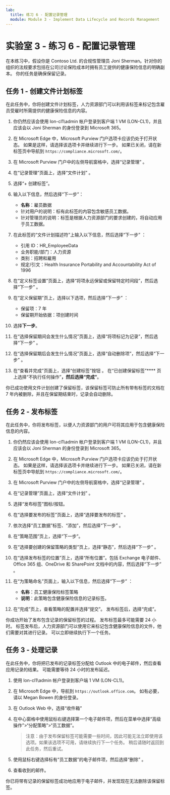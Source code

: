 ```yaml
---
lab:
  title: 练习 6 - 配置记录管理
  module: Module 3 - Implement Data Lifecycle and Records Management
---
```


# 实验室 3 - 练习 6 - 配置记录管理

在本练习中，假设你是 Contoso Ltd. 的合规性管理员 Joni Sherman。针对你的组织的法规要求包括在公司讨论保险成本时拥有员工提供的健康保险信息的明确副本。 你的任务是确保保留记录。

## 任务 1 - 创建文件计划标签

在此任务中，你将创建文件计划标签，人力资源部门可以利用该标签来标记包含雇员受雇时所需提供的健康保险信息的内容。

1. 你仍然应该会使用 lon-cl1\admin 帐户登录到客户端 1 VM (LON-CL1)，并且应该会以 Joni Sherman 的身份登录到 Microsoft 365。

1. 在 Microsoft Edge 中，Microsoft Purview 门户选项卡应该仍处于打开状态。 如果是这样，请选择该选项卡并继续进行下一步。 如果已关闭，请在新标签页中导航到 `https://compliance.microsoft.com/`。

1. 在 Microsoft Purview 门户中的左侧导航窗格中，选择“记录管理” 。

1. 在“记录管理”页面上，选择“文件计划” 。

1. 选择“+ 创建标签”。

1. 输入以下信息，然后选择“下一步”：

    - **名称**：雇员数据
    - 针对用户的说明：标有此标签的内容包含敏感员工数据。
    - 针对管理员的说明：标签是根据人力资源部门的要求创建的，将自动应用于员工数据。

1. 在此标签的“文件计划描述符”上输入以下信息，然后选择“下一步” ：

    - 引用 ID：HR_EmployeeData
    - 业务职能/部门：人力资源
    - 类别：招聘和雇用
    - 规定/引文：Health Insurance Portability and Accountability Act of 1996

1. 在“定义标签设置”页面上，选择“将项永远保留或保留特定时间段”，然后选择“下一步”  。

1. 在“定义保留期”页上，选择以下选项，然后选择“下一步” ：

    - 保留项：7 年
    - 保留期开始依据：项创建时间

1. 选择**下一步**。

1. 在“选择保留期间会发生什么情况”页面上，选择“将项标记为记录”，然后选择“下一步”  。

1. 在“选择保留期后会发生什么情况”页面上，选择“自动删除项”，然后选择“下一步”  。

1. 在“查看并完成”页面上，选择“创建标签”按钮 。  在“已创建保留标签”**** 页上选择“不执行任何操作”****，然后选择“完成”****。

你已成功使用文件计划创建了保留标签，该保留标签可防止所有带有标签的文档在 7 年内被删除，并且在保留期结束时，记录会自动删除。

## 任务 2 - 发布标签

在此任务中，你将发布标签，以便人力资源部门的用户可将其应用于包含健康保险信息的内容。

1. 你仍然应该会使用 lon-cl1\admin 帐户登录到客户端 1 VM (LON-CL1)，并且应该会以 Joni Sherman 的身份登录到 Microsoft 365。

1. 在 Microsoft Edge 中，Microsoft Purview 门户选项卡应该仍处于打开状态。 如果是这样，请选择该选项卡并继续进行下一步。 如果已关闭，请在新标签页中导航到 `https://compliance.microsoft.com/`。

1. 在 Microsoft Purview 门户中的左侧导航窗格中，选择“记录管理” 。

1. 在“记录管理”页面上，选择“文件计划” 。

1. 选择“发布标签”图标/按钮。

1. 在“选择要发布的标签”页面上，选择“选择要发布的标签” 。

1. 依次选择“员工数据”标签、“添加”，然后选择“下一步”  。

1. 在“策略范围”页上，选择“下一步”。

1. 在“选择要创建的保留策略的类型”页上，选择“静态”，然后选择“下一步”  。

1. 在“选择发布标签的位置”页上，选择“所有位置”。包括 Exchange 电子邮件、Office 365 组、OneDrive 和 SharePoint 文档中的内容，然后选择“下一步”  。

1. 在“为策略命名”页面上，输入以下信息，然后选择“下一步” ：

    - **名称**：员工健康保险标签策略
    - **说明**：此策略包含健康保险信息的记录标签。

1. 在“完成”页上，查看策略的配置并选择“提交”。  发布标签后，选择“完成”。

你成功开始了发布包含记录的保留标签的过程。 发布标签最多可能需要 24 小时。 标签发布后，人力资源部门可以使用它来标记包含健康保险信息的文件，他们需要对其进行记录。  可以立即继续执行下一个任务。

## 任务 3 - 处理记录

在此任务中，你将把已发布的记录标签分配给 Outlook 中的电子邮件，然后查看应用记录的结果。 可能需要等待 24 小时的发布延迟。

1. 使用 lon-cl1\admin 帐户登录到客户端 1 VM (LON-CL1)。

1. 在 Microsoft Edge 中，导航到 `https://outlook.office.com`。 如有必要，请以 Megan Bowen 的身份登录。

1. 在 Outlook Web 中，选择“收件箱”

1. 在中心窗格中使用鼠标右键选择第一个电子邮件项，然后在菜单中选择“高级操作”>“分配策略”>“员工数据”。

    >注意：由于发布保留标签可能需要一些时间，因此可能无法立即使用该选项。如果该选项不可用，请继续执行下一个任务。 稍后请随时返回到此任务，然后重试。

1. 使用鼠标右键选择标有“员工数据”的电子邮件项，然后选择“删除” 。

1. 查看收到的邮件。

你已将带有记录的保留标签成功地应用于电子邮件，并发现现在无法删除该保留标签。
